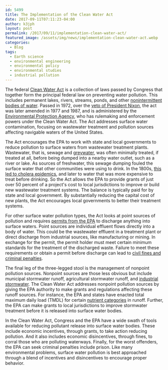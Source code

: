 ```yaml
---
id: 5499
title: The Implementation of the Clean Water Act
date: 2017-09-11T07:11:23-04:00
author: k3jph
layout: post
permalink: /2017/09/11/implementation-clean-water-act/
featured_image: /assets/img/news/implementation-clean-water-act.webp
categories:
  - Blog
tags:
  - Earth science
  - environmental engineering
  - environmental policy
  - environmental studies
  - industrial pollution
---
```

The federal [Clean Water
Act](https://www.epa.gov/laws-regulations/summary-clean-water-act) is
a collection of laws passed by Congress that together form the
principal federal law on preventing water pollution. This includes
permanent lakes, rivers, streams, ponds, and other [nonintermittent
bodies of
water](https://web.archive.org/web/20061007093911/http://www.osmre.gov/coalex/coalex97.htm).
Passed in 1972, over the [veto of President
Nixon](http://www.presidency.ucsb.edu/ws/index.php?pid=3634), the
act was later amended in 1977 and 1987, and is administered by the
[Environmental Protection Agency](https://www.epa.gov/), who has
rulemaking and enforcement powers under the Clean Water Act. The
Act addresses surface water contamination, focusing on wastewater
treatment and pollution sources affecting navigable waters of the
United States.

The Act encourages the EPA to work with state and local governments
to reduce pollution to surface waters from wastewater treatment
plants. Wastewater, that is, sewage and
[greywater](https://greywateraction.org/greywater-reuse/), was often
minimally treated, if treated at all, before being dumped into a
nearby water outlet, such as a river or lake. As sources of freshwater,
this sewage dumping fouled the surface water that other communities
were using to drink. In the 1800s, [this led to cholera
epidemics](http://bicetech.com/dbice/Schell/German%20Prodistent%20Orphanage/Cholera%20Cincinnati.pdf),
and later to water that was more expensive to treat before drinking.
So the Act allows the EPA to provide grants of just over 50 percent
of a project's cost to local jurisdictions to improve or build new
wastewater treatment systems. The balance is typically paid for by
state and local government. By substantially reducing the capital
cost of new plants, the Act encourages local governments to better
their treatment systems.

For other surface water pollution types, the Act looks at point
sources of pollution and requires [permits from the
EPA](https://www.epa.gov/npdes) to discharge anything into surface
waters. Point sources are individual effluent flows directly into
a body of water. This could be the wastewater effluent in a treatment
plant or direct discharge from industrial sources, like manufacturing
or mining. In exchange for the permit, the permit holder must meet
certain minimum standards for the treatment of the discharged waste.
Failure to meet these requirements or obtain a permit before discharge
can lead to [civil fines and criminal
penalties](https://www.epa.gov/enforcement/water-enforcement).

The final leg of the three-legged stool is the management of nonpoint
pollution sources. Nonpoint sources are those less obvious but
include municipal stormwater runoff, agricultural stormwater runoff,
and [industrial stormwater](http://www.pneac.org/stormwater/). The
Clean Water Act addresses nonpoint pollution sources by giving the
EPA authority to make grants and regulations affecting these runoff
sources. For instance, the EPA and states have enacted total maximum
daily load (TMDL) for certain [nutrient
categories](/2017/07/10/eutrophication-reduction-local-limits/) in
runoff. Further, the EPA can make grants to local jurisdictions to
improve stormwater treatment before it is released into surface
water bodies.

In the Clean Water Act, Congress and the EPA have a wide swath of
tools available for reducing pollutant release into surface water
bodies. These include economic incentives, through grants, to take
action reducing pollution. And it also includes economic disincentives,
through fines, to corral those who are polluting waterways. Finally,
for the worst offenders, the EPA can seek criminal penalties include
prison. Like many environmental problems, surface water pollution
is best approached through a blend of incentives and disincentives
to encourage proper behavior.
